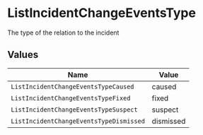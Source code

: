 # ListIncidentChangeEventsType

The type of the relation to the incident


## Values

| Name                                    | Value                                   |
| --------------------------------------- | --------------------------------------- |
| `ListIncidentChangeEventsTypeCaused`    | caused                                  |
| `ListIncidentChangeEventsTypeFixed`     | fixed                                   |
| `ListIncidentChangeEventsTypeSuspect`   | suspect                                 |
| `ListIncidentChangeEventsTypeDismissed` | dismissed                               |